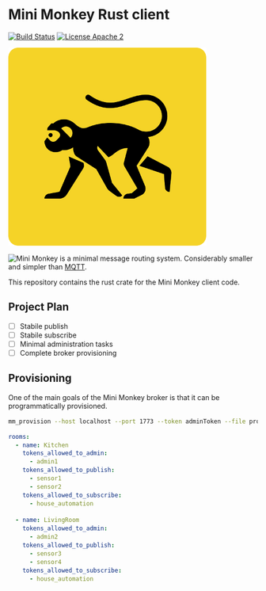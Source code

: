 Mini Monkey Rust client
=======================

[![Build Status](https://travis-ci.org/mini-monkey/minimonkeyrs.svg?branch=master)](https://travis-ci.org/mini-monkey/minimonkeyrs)
[![License Apache 2](https://img.shields.io/badge/License-Apache2-blue.svg)](https://www.apache.org/licenses/LICENSE-2.0)

![Logo](doc/minimonkey_small.png)

![Mini Monkey](https://github.com/mini-monkey/mini-monkey) is a minimal message routing system.
Considerably smaller and simpler than [MQTT](https://en.wikipedia.org/wiki/MQTT).

This repository contains the rust crate for the Mini Monkey client code.

Project Plan
------------

- [ ] Stabile publish
- [ ] Stabile subscribe
- [ ] Minimal administration tasks
- [ ] Complete broker provisioning

Provisioning
------------

One of the main goals of the Mini Monkey broker is that it can be programmatically provisioned.

```sh
mm_provision --host localhost --port 1773 --token adminToken --file provision.yaml
```

```yaml
rooms:
  - name: Kitchen
    tokens_allowed_to_admin:
      - admin1
    tokens_allowed_to_publish:
      - sensor1
      - sensor2
    tokens_allowed_to_subscribe:
      - house_automation

  - name: LivingRoom
    tokens_allowed_to_admin:
      - admin2
    tokens_allowed_to_publish:
      - sensor3
      - sensor4
    tokens_allowed_to_subscribe:
      - house_automation
```
